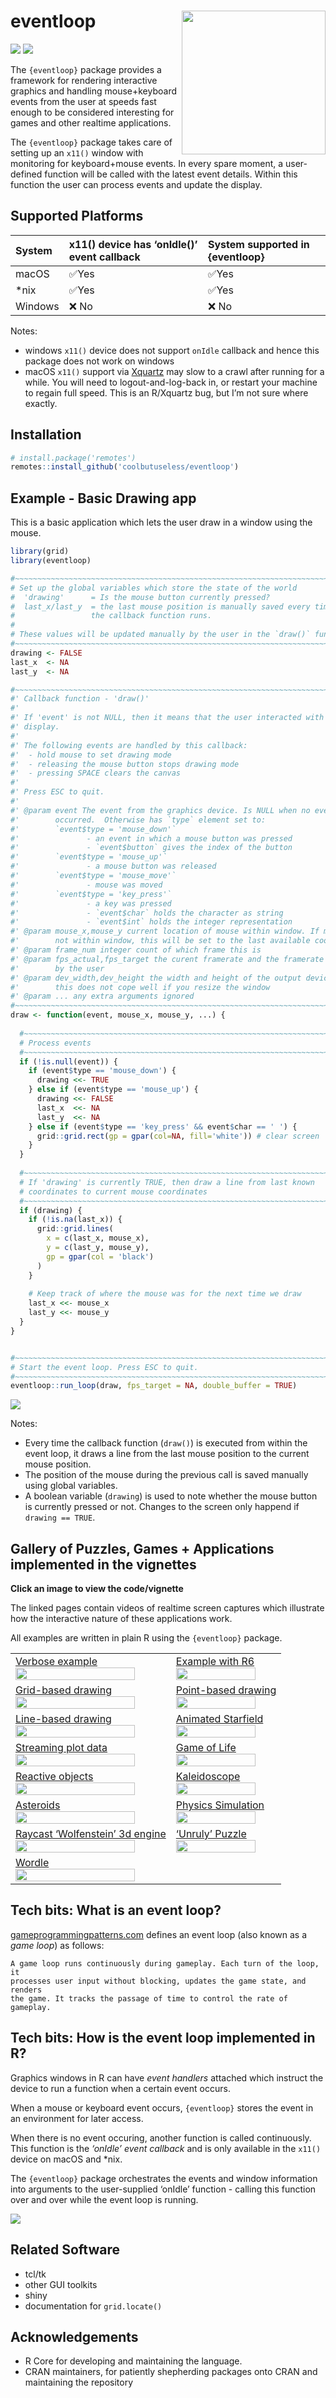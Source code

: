 
<!-- README.md is generated from README.Rmd. Please edit that file -->

# eventloop <img src="man/figures/eventloop-logo.png" align="right" width="230"/>

<!-- badges: start -->

![](https://img.shields.io/badge/cool-useless-green.svg)
![](https://img.shields.io/badge/dependencies-zero-blue.svg)
<!-- badges: end -->

The `{eventloop}` package provides a framework for rendering interactive
graphics and handling mouse+keyboard events from the user at speeds fast
enough to be considered interesting for games and other realtime
applications.

The `{eventloop}` package takes care of setting up an `x11()` window
with monitoring for keyboard+mouse events. In every spare moment, a
user-defined function will be called with the latest event details.
Within this function the user can process events and update the display.

## Supported Platforms

| System  | x11() device has ‘onIdle()’ event callback | System supported in {eventloop} |
|:--------|:-------------------------------------------|:--------------------------------|
| macOS   | ✅Yes                                      | ✅Yes                           |
| \*nix   | ✅Yes                                      | ✅Yes                           |
| Windows | ❌ No                                      | ❌ No                           |

Notes:

-   windows `x11()` device does not support `onIdle` callback and hence
    this package does not work on windows
-   macOS `x11()` support via [Xquartz](https://www.xquartz.org/) may
    slow to a crawl after running for a while. You will need to
    logout-and-log-back in, or restart your machine to regain full
    speed. This is an R/Xquartz bug, but I’m not sure where exactly.

## Installation

``` r
# install.package('remotes')
remotes::install_github('coolbutuseless/eventloop')
```

## Example - Basic Drawing app

This is a basic application which lets the user draw in a window using
the mouse.

``` r
library(grid)
library(eventloop)

#~~~~~~~~~~~~~~~~~~~~~~~~~~~~~~~~~~~~~~~~~~~~~~~~~~~~~~~~~~~~~~~~~~~~~~~~~~~~~
# Set up the global variables which store the state of the world
#  'drawing'      = Is the mouse button currently pressed?
#  last_x/last_y  = the last mouse position is manually saved every time
#                 the callback function runs.
#
# These values will be updated manually by the user in the `draw()` function
#~~~~~~~~~~~~~~~~~~~~~~~~~~~~~~~~~~~~~~~~~~~~~~~~~~~~~~~~~~~~~~~~~~~~~~~~~~~~~
drawing <- FALSE
last_x  <- NA
last_y  <- NA

#~~~~~~~~~~~~~~~~~~~~~~~~~~~~~~~~~~~~~~~~~~~~~~~~~~~~~~~~~~~~~~~~~~~~~~~~~~~~~
#' Callback function - 'draw()' 
#'
#' If 'event' is not NULL, then it means that the user interacted with the
#' display.  
#' 
#' The following events are handled by this callback:
#'  - hold mouse to set drawing mode
#'  - releasing the mouse button stops drawing mode
#'  - pressing SPACE clears the canvas
#'  
#' Press ESC to quit.
#' 
#' @param event The event from the graphics device. Is NULL when no event
#'        occurred.  Otherwise has `type` element set to:
#'        `event$type = 'mouse_down'` 
#'               - an event in which a mouse button was pressed
#'               - `event$button` gives the index of the button
#'        `event$type = 'mouse_up'`   
#'               - a mouse button was released
#'        `event$type = 'mouse_move'`   
#'               - mouse was moved 
#'        `event$type = 'key_press'`  
#'               - a key was pressed
#'               - `event$char` holds the character as string
#'               - `event$int` holds the integer representation
#' @param mouse_x,mouse_y current location of mouse within window. If mouse is 
#'        not within window, this will be set to the last available coordinates
#' @param frame_num integer count of which frame this is
#' @param fps_actual,fps_target the curent framerate and the framerate specified
#'        by the user
#' @param dev_width,dev_height the width and height of the output device. Note:
#'        this does not cope well if you resize the window
#' @param ... any extra arguments ignored
#~~~~~~~~~~~~~~~~~~~~~~~~~~~~~~~~~~~~~~~~~~~~~~~~~~~~~~~~~~~~~~~~~~~~~~~~~~~~~
draw <- function(event, mouse_x, mouse_y, ...) {
  
  #~~~~~~~~~~~~~~~~~~~~~~~~~~~~~~~~~~~~~~~~~~~~~~~~~~~~~~~~~~~~~~~~~~~~~~~~~~~
  # Process events
  #~~~~~~~~~~~~~~~~~~~~~~~~~~~~~~~~~~~~~~~~~~~~~~~~~~~~~~~~~~~~~~~~~~~~~~~~~~~
  if (!is.null(event)) {
    if (event$type == 'mouse_down') {
      drawing <<- TRUE
    } else if (event$type == 'mouse_up') {
      drawing <<- FALSE
      last_x  <<- NA
      last_y  <<- NA
    } else if (event$type == 'key_press' && event$char == ' ') {
      grid::grid.rect(gp = gpar(col=NA, fill='white')) # clear screen
    }
  }
  
  #~~~~~~~~~~~~~~~~~~~~~~~~~~~~~~~~~~~~~~~~~~~~~~~~~~~~~~~~~~~~~~~~~~~~~~~~~~~
  # If 'drawing' is currently TRUE, then draw a line from last known 
  # coordinates to current mouse coordinates
  #~~~~~~~~~~~~~~~~~~~~~~~~~~~~~~~~~~~~~~~~~~~~~~~~~~~~~~~~~~~~~~~~~~~~~~~~~~~
  if (drawing) {
    if (!is.na(last_x)) {
      grid::grid.lines(
        x = c(last_x, mouse_x),
        y = c(last_y, mouse_y),
        gp = gpar(col = 'black')
      )
    }
    
    # Keep track of where the mouse was for the next time we draw
    last_x <<- mouse_x
    last_y <<- mouse_y
  }
}


#~~~~~~~~~~~~~~~~~~~~~~~~~~~~~~~~~~~~~~~~~~~~~~~~~~~~~~~~~~~~~~~~~~~~~~~~~~~~~
# Start the event loop. Press ESC to quit.
#~~~~~~~~~~~~~~~~~~~~~~~~~~~~~~~~~~~~~~~~~~~~~~~~~~~~~~~~~~~~~~~~~~~~~~~~~~~~~
eventloop::run_loop(draw, fps_target = NA, double_buffer = TRUE)
```

<img src="man/figures/hello-r.gif" />

Notes:

-   Every time the callback function (`draw()`) is executed from within
    the event loop, it draws a line from the last mouse position to the
    current mouse position.
-   The position of the mouse during the previous call is saved manually
    using global variables.
-   A boolean variable (`drawing`) is used to note whether the mouse
    button is currently pressed or not. Changes to the screen only
    happend if `drawing == TRUE`.

## Gallery of Puzzles, Games + Applications implemented in the vignettes

**Click an image to view the code/vignette**

The linked pages contain videos of realtime screen captures which
illustrate how the interactive nature of these applications work.

All examples are written in plain R using the `{eventloop}` package.

|                                                                                                                                                                                  |                                                                                                                                                                                  |
|----------------------------------------------------------------------------------------------------------------------------------------------------------------------------------|----------------------------------------------------------------------------------------------------------------------------------------------------------------------------------|
| [Verbose example <br/><img src="man/figures/gallery/debug.png" width="89%" />](https://coolbutuseless.github.io/package/eventloop/articles/aa-event-reference-global.html)       | [Example with R6 <br/><img src="man/figures/gallery/debug.png" width="89%" />](https://coolbutuseless.github.io/package/eventloop/articles/aa-event-reference-r6.html)           |
| [Grid-based drawing <br/><img src="man/figures/gallery/grid-based.png" width="89%" />](https://coolbutuseless.github.io/package/eventloop/articles/ba-basic-canvas-grid.html)    | [Point-based drawing <br/><img src="man/figures/gallery/point-based.png" width="89%" />](https://coolbutuseless.github.io/package/eventloop/articles/ba-basic-canvas-rough.html) |
| [Line-based drawing <br/><img src="man/figures/gallery/line-based.png" width="89%" />](https://coolbutuseless.github.io/package/eventloop/articles/ba-basic-canvas-smooth.html)  | [Animated Starfield <br/><img src="man/figures/gallery/starfield.png" width="89%" />](https://coolbutuseless.github.io/package/eventloop/articles/ca-starfield.html)             |
| [Streaming plot data <br/><img src="man/figures/gallery/plot-stream.png" width="89%" />](https://coolbutuseless.github.io/package/eventloop/articles/ba-plotting.html)           | [Game of Life <br/><img src="man/figures/gallery/game-of-life.png" width="89%" />](https://coolbutuseless.github.io/package/eventloop/articles/ca-game-of-life.html)             |
| [Reactive objects <br/><img src="man/figures/gallery/reactive-small.png" width="89%" />](https://coolbutuseless.github.io/package/eventloop/articles/ca-reactive-objects.html)   | [Kaleidoscope <br/><img src="man/figures/gallery/spirograph.png" width="89%" />](https://coolbutuseless.github.io/package/eventloop/articles/ca-spirograph.html)                 |
| [Asteroids<br/><img src="man/figures/gallery/asteroids.png" width="89%" />](https://coolbutuseless.github.io/package/eventloop/articles/3da-asteroids.html)                      | [Physics Simulation <br/><img src="man/figures/gallery/physics.png" width="89%" />](https://coolbutuseless.github.io/package/eventloop/articles/da-physics-sim.html)             |
| [Raycast ‘Wolfenstein’ 3d engine <br/><img src="man/figures/gallery/raycast.png" width="89%"  />](https://coolbutuseless.github.io/package/eventloop/articles/da-raycaster.html) | [‘Unruly’ Puzzle <br/><img src="man/figures/gallery/unruly.png" width="89%" />](https://coolbutuseless.github.io/package/eventloop/articles/da-unruly.html)                      |
| [Wordle <br/><img src="man/figures/gallery/wordle.png" width="89%" />](https://coolbutuseless.github.io/package/eventloop/articles/da-wordle.html)                               |                                                                                                                                                                                  |

## Tech bits: What is an event loop?

[gameprogrammingpatterns.com](https://www.gameprogrammingpatterns.com/game-loop.html)
defines an event loop (also known as a *game loop*) as follows:

    A game loop runs continuously during gameplay. Each turn of the loop, it 
    processes user input without blocking, updates the game state, and renders 
    the game. It tracks the passage of time to control the rate of gameplay.

## Tech bits: How is the event loop implemented in R?

Graphics windows in R can have *event handlers* attached which instruct
the device to run a function when a certain event occurs.

When a mouse or keyboard event occurs, `{eventloop}` stores the event in
an environment for later access.

When there is no event occuring, another function is called
continuously. This function is the *‘onIdle’ event callback* and is only
available in the `x11()` device on macOS and \*nix.

The `{eventloop}` package orchestrates the events and window information
into arguments to the user-supplied ‘onIdle’ function - calling this
function over and over while the event loop is running.

<img src="man/figures/event-handlers.png" />

## Related Software

-   tcl/tk
-   other GUI toolkits
-   shiny
-   documentation for `grid.locate()`

## Acknowledgements

-   R Core for developing and maintaining the language.
-   CRAN maintainers, for patiently shepherding packages onto CRAN and
    maintaining the repository
